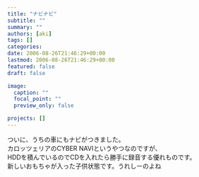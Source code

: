 ```yaml
---
title: "ナビナビ"
subtitle: ""
summary: ""
authors: [aki]
tags: []
categories: 
date: 2006-08-26T21:46:29+00:00
lastmod: 2006-08-26T21:46:29+00:00
featured: false
draft: false

image:
  caption: ""
  focal_point: ""
  preview_only: false

projects: []
---
```

ついに、うちの車にもナビがつきました。  
カロッツェリアのCYBER NAVIというやつなのですが、  
HDDを積んでいるのでCDを入れたら勝手に録音する優れものです。  
新しいおもちゃが入った子供状態です。うれしーのよね


